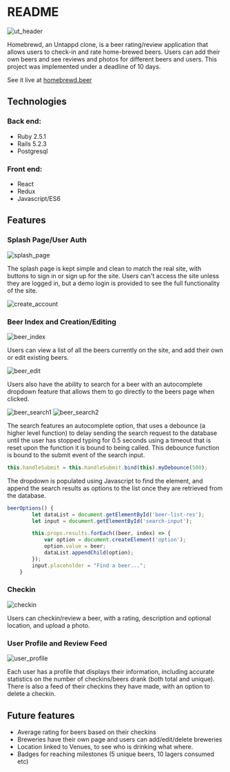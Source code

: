# README
![ut_header](https://s3-us-west-1.amazonaws.com/homebrewd-seeds/Screen+Shot+2019-05-10+at+9.42.54+AM.png)

Homebrewd, an Untappd clone, is a beer rating/review application that allows users to check-in and rate home-brewed beers. Users can add their own beers and see reviews and photos for different beers and users. This project was implemented under a deadline of 10 days.

See it live at [homebrewd.beer](http://www.homebrewd.beer/#/)

## Technologies
### Back end:
* Ruby 2.5.1
* Rails 5.2.3
* Postgresql

### Front end:
* React
* Redux
* Javascript/ES6


## Features

### Splash Page/User Auth

![splash_page](https://s3-us-west-1.amazonaws.com/homebrewd-seeds/Screen+Shot+2019-05-10+at+9.57.06+AM.png)

The splash page is kept simple and clean to match the real site, with buttons to sign in or sign up for the site. Users can't access the site unless they are logged in, but a demo login is provided to see the full functionality of the site.

![create_account](https://s3-us-west-1.amazonaws.com/homebrewd-seeds/signup.png)


### Beer Index and Creation/Editing

![beer_index](https://s3-us-west-1.amazonaws.com/homebrewd-seeds/Screen+Shot+2019-05-10+at+10.28.09+AM.png)

Users can view a list of all the beers currently on the site, and add their own or edit existing beers. 

![beer_edit](https://s3-us-west-1.amazonaws.com/homebrewd-seeds/Screen+Shot+2019-05-10+at+9.48.04+AM.png)

Users also have the ability to search for a beer with an autocomplete dropdown feature that allows them to go directly to the beers page when clicked.

![beer_search1](https://s3-us-west-1.amazonaws.com/homebrewd-seeds/Screen+Shot+2019-05-10+at+10.20.28+AM.png) ![beer_search2](https://s3-us-west-1.amazonaws.com/homebrewd-seeds/Screen+Shot+2019-05-10+at+10.23.14+AM.png)


The search features an autocomplete option, that uses a debounce (a higher level function) to delay sending the search request to the database until the user has stopped typing for 0.5 seconds using a timeout that is reset upon the function it is bound to being called. This debounce function is bound to the submit event of the search input. 

```javascript
this.handleSubmit = this.handleSubmit.bind(this).myDebounce(500);
```
The dropdown is populated using Javascript to find the element, and append the search results as options to the list once they are retrieved from the database.
```javascript
beerOptions() {
        let dataList = document.getElementById('beer-list-res');
        let input = document.getElementById('search-input');

        this.props.results.forEach((beer, index) => {
            var option = document.createElement('option');
            option.value = beer;
            dataList.appendChild(option);
        });
        input.placeholder = "Find a beer...";
    }
```


### Checkin

![checkin](https://s3-us-west-1.amazonaws.com/homebrewd-seeds/Screen+Shot+2019-05-10+at+9.45.55+AM.png)

Users can checkin/review a beer, with a rating, description and optional location, and upload a photo. 

### User Profile and Review Feed

![user_profile](https://s3-us-west-1.amazonaws.com/homebrewd-seeds/Screen+Shot+2019-05-10+at+9.44.35+AM.png)

Each user has a profile that displays their information, including accurate statistics on the number of checkins/beers drank (both total and unique). There is also a feed of their checkins they have made, with an option to delete a checkin.


## Future features

* Average rating for beers based on their checkins
* Breweries have their own page and users can add/edit/delete breweries
* Location linked to Venues, to see who is drinking what where.
* Badges for reaching milestones (5 unique beers, 10 lagers consumed etc)
